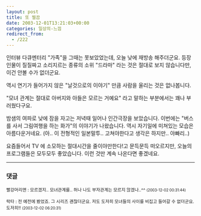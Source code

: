 ```yaml
---
layout: post
title: 또 찔끔
date: 2003-12-01T13:21:03+00:00
categories: 일상의-느낌
redirect_from:
  - /222
---
```


인터뷰 다큐멘터리 "가족"을 그때는 못보았었는데, 오늘 낮에 재방송 해주더군요. 등장인물이 질질짜고 소리지르는 종류의 소위 "드라마" 라는 것은 절대로 보지 않습니다만, 이건 안볼 수가 없더군요.

역시 연기가 들어가지 않은 "날것으로의 이야기" 만큼 사람을 울리는 것은 없나봅니다.

"모녀 관계는 절대로 아버지와 아들은 모르는 거예요" 라고 말하는 부분에서는 꽤나 부러웠다구요.

밤샘의 여파로 낮에 잠을 자고는 저녁때 일어나 인간극장을 보았습니다. 이번에는 "버스를 사서 그림여행을 하는 화가"의 이야기가 나왔습니다. 역시 자기일에 미쳐있는 모습은 아름다운거네요. (아.. 이 전형적인 일본말투.. 고쳐야한다고 생각은 하지만.. 야빠리..)

요즘들어서 TV 에 소모하는 절대시간을 줄이야만한다!고 문득문득 떠오르지만, 오늘의 프로그램들은 모두모두 좋았습니다. 이런 것만 계속 나온다면 좋겠네요.

* * *

### 댓글



<!--- cmt:482 --->
<!--- mail: --->
<!--- parent:0 --->

<small class=comment>빨강머리앤 : 모르겠지.. 모녀관계를.. 허나 나도 부자관계는 모르지 않겠나..^^ <small>(2003-12-02 00:31:44)</small></small>


<!--- cmt:483 --->
<!--- mail: --->
<!--- parent:0 --->

<small class=comment>락타 : 전 예전에 봤었죠. 그 시리즈 괜찮더군요. 저도 도저히 모녀들의 사이를 비집고 들어갈 수 없더군요. 도저히!! <small>(2003-12-02 06:20:31)</small></small>

